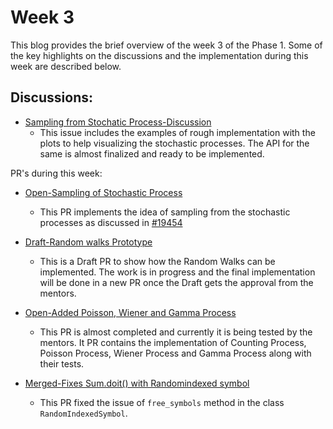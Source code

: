 # Week 3

This blog provides the brief overview of the week 3 of the Phase 1. Some of the key highlights on the discussions and the implementation during this week are described below.

## Discussions:

* [Sampling from Stochatic Process-Discussion](https://github.com/sympy/sympy/issues/19454)
  * This issue includes the examples of rough implementation with the plots to help visualizing the stochastic processes. The API for the same is almost finalized and ready to be implemented.

PR's during this week:

* [Open-Sampling of Stochastic Process](https://github.com/sympy/sympy/pull/19500)
  * This PR implements the idea of sampling from the stochastic processes as discussed in [#19454](https://github.com/sympy/sympy/issues/19454)

* [Draft-Random walks Prototype](https://github.com/sympy/sympy/pull/19482)
  * This is a Draft PR to show how the Random Walks can be implemented. The work is in progress and the final implementation will be done in a new PR once the Draft gets the approval from the mentors.

* [Open-Added Poisson, Wiener and Gamma Process](https://github.com/sympy/sympy/pull/19387)
  * This PR is almost completed and currently it is being tested by the mentors. It PR contains the implementation of Counting Process, Poisson Process, Wiener Process and Gamma Process along with their tests.

* [Merged-Fixes Sum.doit() with Randomindexed symbol](https://github.com/sympy/sympy/pull/19459)
  * This PR fixed the issue of `free_symbols` method in the class `RandomIndexedSymbol`.
